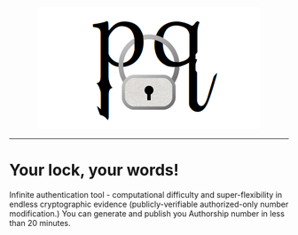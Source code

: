 <p align="center">
  <img src="https://github.com/compromise-evident/Authorship/blob/main/Graphic.png">
</p>

--------------------------------------------------------------------


# Your lock, your words!
Infinite authentication tool - computational difficulty and super-flexibility in endless cryptographic evidence (publicly-verifiable authorized-only number modification.) You can generate and publish you Authorship number in less than 20 minutes.
